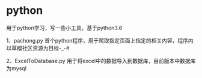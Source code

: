 # python
用于python学习，写一些小工具，基于python3.6

1、pachong.py
    首个python程序，用于爬取指定页面上指定的相关内容，程序内以草榴社区资源为目标-_-#

2、ExcelToDatabase.py
    用于将excel中的数据导入到数据库，目前版本中数据库为mysql